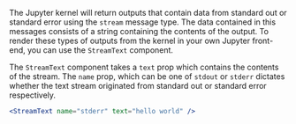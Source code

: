 The Jupyter kernel will return outputs that contain data from standard out or standard error using the `stream` message type. The data contained in this messages consists of a string containing the contents of the output. To render these types of outputs from the kernel in your own Jupyter front-end, you can use the `StreamText` component.

The `StreamText` component takes a `text` prop which contains the contents of the stream. The `name` prop, which can be one of `stdout` or `stderr` dictates whether the text stream originated from standard out or standard error respectively.


```jsx
<StreamText name="stderr" text="hello world" />
```
